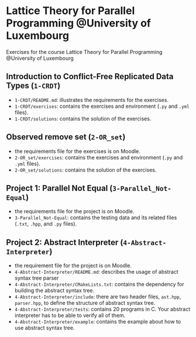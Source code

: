 # Lattice Theory for Parallel Programming @University of Luxembourg

Exercises for the course Lattice Theory for Parallel Programming @University of Luxembourg

## Introduction to Conflict-Free Replicated Data Types (`1-CRDT`)

* `1-CRDT/README.md`: illustrates the requirements for the exercises.
* `1-CRDT/exercises`: contains the exercises and environment (`.py` and `.yml` files).
* `1-CRDT/solutions`: contains the solution of the exercises.

## Observed remove set (`2-OR_set`)

* the requirements file for the exercises is on Moodle.
* `2-OR_set/exercises`: contains the exercises and environment (`.py` and `.yml` files).
* `2-OR_set/solutions`: contains the solution of the exercises.

## Project 1: Parallel Not Equal (`3-Parallel_Not-Equal`)

* the requirements file for the project is on Moodle.
* `3-Parallel_Not-Equal`: contains the testing data and its related files (`.txt`, `.hpp`, and `.py` files).

## Project 2: Abstract Interpreter (`4-Abstract-Interpreter`)

* the requirement file for the project is on Moodle.
* `4-Abstract-Interpreter/README.md`: describes the usage of abstract syntax tree parser
* `4-Abstract-Interpreter/CMakeLists.txt`: contains the dependency for building the abstract syntax tree.
* `4-Abstract-Interpreter/include`: there are two header files, `ast.hpp`, `parser.hpp`, to define the structure of abstract syntax tree.
* `4-Abstract-Interpreter/tests`: contains 20 programs in C. Your abstract interpreter has to be able to verify all of them.
* `4-Abstract-Interpreter/example`: contains the example about how to use abstract syntax tree.